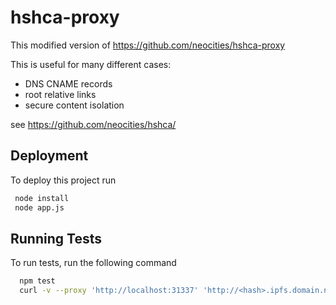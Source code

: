 # hshca-proxy

This modified version of https://github.com/neocities/hshca-proxy

This is useful for many different cases:

- DNS CNAME records
- root relative links
- secure content isolation

see https://github.com/neocities/hshca/

## Deployment

To deploy this project run

```bash
 node install
 node app.js
```

## Running Tests

To run tests, run the following command

```bash
  npm test
  curl -v --proxy 'http://localhost:31337' 'http://<hash>.ipfs.domain.net'
```
